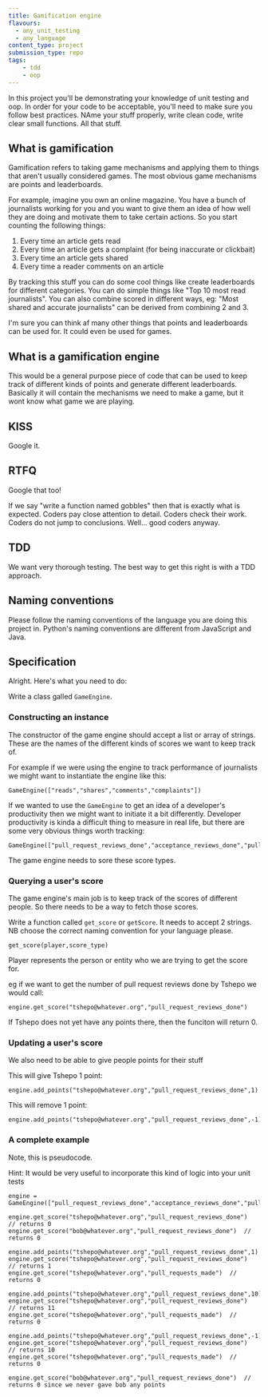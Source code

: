 ```yaml
---
title: Gamification engine 
flavours: 
  - any_unit_testing
  - any_language
content_type: project 
submission_type: repo 
tags: 
    - tdd
    - oop
---
```


In this project you'll be demonstrating your knowledge of unit testing and oop. In order for your code to be acceptable, you'll need to make sure you follow best practices. NAme your stuff properly, write clean code, write clear small functions. All that stuff.

## What is gamification

Gamification refers to taking game mechanisms and applying them to things that aren't usually considered games. The most obvious game mechanisms are points and leaderboards.

For example, imagine you own an online magazine. You have a bunch of journalists working for you and you want to give them an idea of how well they are doing and motivate them to take certain actions. So you start counting the following things:

1. Every time an article gets read
2. Every time an article gets a complaint (for being inaccurate or clickbait)
3. Every time an article gets shared
4. Every time a reader comments on an article

By tracking this stuff you can do some cool things like create leaderboards for different categories. You can do simple things like "Top 10 most read journalists". You can also combine scored in different ways, eg: "Most shared and accurate journalists" can be derived from combining 2 and 3.

I'm sure you can think af many other things that points and leaderboards can be used for. It could even be used for games.

## What is a gamification engine

This would be a general purpose piece of code that can be used to keep track of different kinds of points and generate different leaderboards. Basically it will contain the mechanisms we need to make a game, but it wont know what game we are playing.

## KISS

Google it.

## RTFQ

Google that too!

If we say "write a function named gobbles" then that is exactly what is expected. Coders pay close attention to detail. Coders check their work. Coders do not jump to conclusions. Well... good coders anyway.

## TDD

We want very thorough testing. The best way to get this right is with a TDD approach.

## Naming conventions

Please follow the naming conventions of the language you are doing this project in. Python's naming conventions are different from JavaScript and Java.

## Specification

Alright. Here's what you need to do:

Write a class galled `GameEngine`.

### Constructing an instance

The constructor of the game engine should accept a list or array of strings. These are the names of the different kinds of scores we want to keep track of.

For example if we were using the engine to track performance of journalists we might want to instantiate the engine like this:

```
GameEngine(["reads","shares","comments","complaints"])
```

If we wanted to use the `GameEngine` to get an idea of a developer's productivity then we might want to initiate it a bit differently. Developer productivity is kinda a difficult thing to measure in real life, but there are some very obvious things worth tracking:

```
GameEngine(["pull_request_reviews_done","acceptance_reviews_done","pull_requests_made","pull_requests_merged"])
```

The game engine needs to sore these score types.

### Querying a user's score

The game engine's main job is to keep track of the scores of different people. So there needs to be a way to fetch those scores.

Write a function called `get_score` or `getScore`. It needs to accept 2 strings. NB choose the correct naming convention for your language please.


```
get_score(player,score_type)
```

Player represents the person or entity who we are trying to get the score for.

eg if we want to get the number of pull request reviews done by Tshepo we would call:

```
engine.get_score("tshepo@whatever.org","pull_request_reviews_done")
```

If Tshepo does not yet have any points there, then the funciton will return 0.

### Updating a user's score

We also need to be able to give people points for their stuff

This will give Tshepo 1 point:

```
engine.add_points("tshepo@whatever.org","pull_request_reviews_done",1)
```

This will remove 1 point:

```
engine.add_points("tshepo@whatever.org","pull_request_reviews_done",-1)
```

### A complete example

Note, this is pseudocode.

Hint: It would be very useful to incorporate this kind of logic into your unit tests

```
engine = GameEngine(["pull_request_reviews_done","acceptance_reviews_done","pull_requests_made","pull_requests_merged"])

engine.get_score("tshepo@whatever.org","pull_request_reviews_done")  // returns 0
engine.get_score("bob@whatever.org","pull_request_reviews_done")  // returns 0

engine.add_points("tshepo@whatever.org","pull_request_reviews_done",1)
engine.get_score("tshepo@whatever.org","pull_request_reviews_done")  // returns 1
engine.get_score("tshepo@whatever.org","pull_requests_made")  // returns 0

engine.add_points("tshepo@whatever.org","pull_request_reviews_done",10)
engine.get_score("tshepo@whatever.org","pull_request_reviews_done")  // returns 11
engine.get_score("tshepo@whatever.org","pull_requests_made")  // returns 0

engine.add_points("tshepo@whatever.org","pull_request_reviews_done",-1)
engine.get_score("tshepo@whatever.org","pull_request_reviews_done")  // returns 10
engine.get_score("tshepo@whatever.org","pull_requests_made")  // returns 0

engine.get_score("bob@whatever.org","pull_request_reviews_done")  // returns 0 since we never gave bob any points
```

